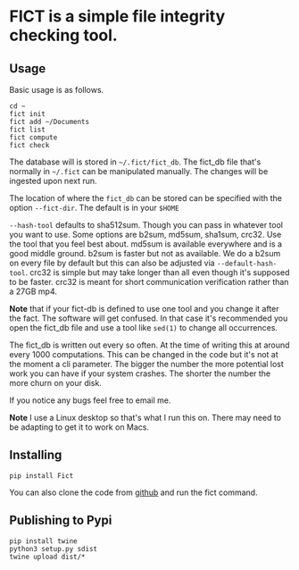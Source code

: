 # FICT is a simple file integrity checking tool.

## Usage
Basic usage is as follows.
```
cd ~
fict init
fict add ~/Documents
fict list
fict compute
fict check
```

The database will is stored in `~/.fict/fict_db`. The fict_db file that's normally in `~/.fict`
can be manipulated manually. The changes will be ingested upon next run.

The location of where the `fict_db` can be stored can be specified with the option
`--fict-dir`. The default is in your `$HOME`

`--hash-tool` defaults to sha512sum. Though you can pass in whatever tool you
want to use. Some options are b2sum, md5sum, sha1sum, crc32. Use the tool that
you feel best about. md5sum is available everywhere and is a good middle ground.
b2sum is faster but not as available. We do a b2sum on every file by default but
this can also be adjusted via `--default-hash-tool`. crc32 is simple but may take longer than
all even though it's supposed to be faster. crc32 is meant for short
communication verification rather than a 27GB mp4.

**Note** that if your fict-db is defined to use one tool and you change it
after the fact. The software will get confused. In that case it's recommended
you open the fict_db file and use a tool like `sed(1)` to change all occurrences.

The fict_db is written out every so often. At the time of writing this at
around every 1000 computations. This can be changed in the code but it's not at
the moment a cli parameter. The bigger the number the more potential lost work
you can have if your system crashes. The shorter the number the more churn on
your disk.

If you notice any bugs feel free to email me.

**Note** I use a Linux desktop so that's what I run this on. There may need to be adapting to get it to work on Macs.

## Installing
`pip install Fict`

You can also clone the code from [github](https://github.com/vhp/FICT) and run
the fict command.

## Publishing to Pypi

```
pip install twine
python3 setup.py sdist
twine upload dist/*
```
